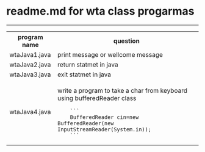 # readme.md for wta class progarmas

---

<table>
<tr>
<th>
program name
</th>
<th>
question
</th>

</tr>
<!-- progam 1 -->
  <tr>
        <td>wtaJava1.java</td>
        <td>print message or wellcome message</td>
    </tr>
  <tr>
        <td>wtaJava2.java</td>
        <td>return statmet in java</td>
    </tr>
  <tr>
        <td>wtaJava3.java</td>
        <td>exit statmet in java</td>
    </tr>
      <tr>
        <td>wtaJava4.java</td>
        <td>    
            
 write a program to take a char from keyboard using bufferedReader class

        ``` 
        BufferedReader cin=new BufferedReader(new InputStreamReader(System.in));
        ```
</td>
    </tr>
    
</table>
